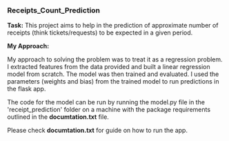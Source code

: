 ### Receipts_Count_Prediction

**Task:** 
This project aims to help in the prediction of approximate number of receipts (think tickets/requests) to be expected in a given period.

**My Approach:**

My approach to solving the problem was to treat it as a regression problem. I extracted features from the data
provided and built a linear regression model from scratch. The model was then trained and evaluated.
I used the parameters (weights and bias) from the trained model to run predictions in the flask app.

The code for the model can be run by running the model.py file in the 'receipt_prediction' folder on a machine with the
package requirements outlined in the **documtation.txt** file. 

Please check **documtation.txt** for guide on how to run the app.



